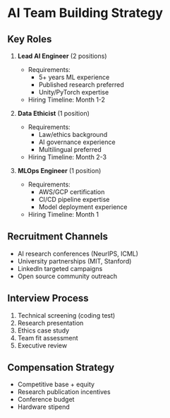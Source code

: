 # AI Team Building Strategy

## Key Roles

1. **Lead AI Engineer** (2 positions)
   - Requirements:
     - 5+ years ML experience
     - Published research preferred
     - Unity/PyTorch expertise
   - Hiring Timeline: Month 1-2

2. **Data Ethicist** (1 position)
   - Requirements:
     - Law/ethics background
     - AI governance experience
     - Multilingual preferred
   - Hiring Timeline: Month 2-3

3. **MLOps Engineer** (1 position)
   - Requirements:
     - AWS/GCP certification
     - CI/CD pipeline expertise
     - Model deployment experience
   - Hiring Timeline: Month 1

## Recruitment Channels

- AI research conferences (NeurIPS, ICML)
- University partnerships (MIT, Stanford)
- LinkedIn targeted campaigns
- Open source community outreach

## Interview Process

1. Technical screening (coding test)
2. Research presentation
3. Ethics case study
4. Team fit assessment
5. Executive review

## Compensation Strategy

- Competitive base + equity
- Research publication incentives
- Conference budget
- Hardware stipend
